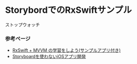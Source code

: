 # StorybordでのRxSwiftサンプル

ストップウォッチ

### 参考ページ
- [RxSwift + MVVM の学習をしよう(サンプルアプリ付き)](https://qiita.com/gyama_X/items/1c24bca68a14a92c5ce3)
- [Storyboardを使わないiOSアプリ開発](https://zenn.dev/kazumalab/articles/76ca59f82c189cf33d43)
